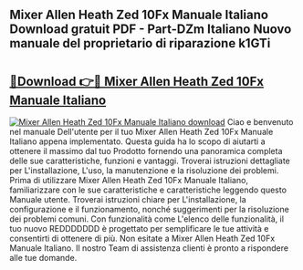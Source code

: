 ## Mixer Allen Heath Zed 10Fx Manuale Italiano Download gratuit PDF - Part-DZm Italiano Nuovo manuale del proprietario di riparazione k1GTi

# <h2><a href="http://dfaylpp.blite.top/?on=Mixer+Allen+Heath+Zed+10Fx+Manuale+Italiano">🔗Download 👉🔴 Mixer Allen Heath Zed 10Fx Manuale Italiano</a></h2>

[![Mixer Allen Heath Zed 10Fx Manuale Italiano download](https://i.imgur.com/lujVjoI.png)](http://dfaylpp.blite.top/?on=Mixer+Allen+Heath+Zed+10Fx+Manuale+Italiano)
Ciao e benvenuto nel manuale Dell'utente per il tuo Mixer Allen Heath Zed 10Fx Manuale Italiano appena implementato. Questa guida ha lo scopo di aiutarti a ottenere il massimo dal tuo Prodotto fornendo una panoramica completa delle sue caratteristiche, funzioni e vantaggi. Troverai istruzioni dettagliate per L'installazione, L'uso, la manutenzione e la risoluzione dei problemi. Prima di utilizzare Mixer Allen Heath Zed 10Fx Manuale Italiano, familiarizzare con le sue caratteristiche e caratteristiche leggendo questo Manuale utente. Troverai istruzioni chiare per L'installazione, la configurazione e il funzionamento, nonché suggerimenti per la risoluzione dei problemi comuni. Con funzionalità come L'elenco delle funzionalità, il tuo nuovo REDDDDDDD è progettato per semplificare le tue attività e consentirti di ottenere di più. Non esitate a Mixer Allen Heath Zed 10Fx Manuale Italiano. Il nostro Team di assistenza clienti è pronto a rispondere alle tue domande.
